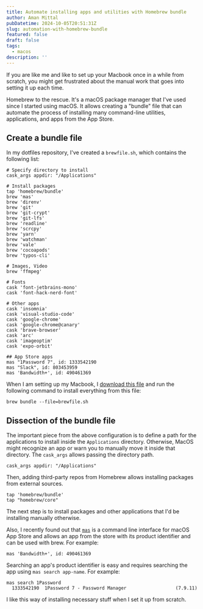 ```yaml
---
title: Automate installing apps and utilities with Homebrew bundle
author: Aman Mittal
pubDatetime: 2024-10-05T20:51:31Z
slug: automation-with-homebrew-bundle
featured: false
draft: false
tags:
  - macos
description: ''
---
```


If you are like me and like to set up your Macbook once in a while from scratch, you might get frustrated about the manual work that goes into setting it up each time.

Homebrew to the rescue. It's a macOS package manager that I've used since I started using macOS. It allows creating a "bundle" file that can automate the process of installing many command-line utilities, applications, and apps from the App Store.

## Create a bundle file

In my dotfiles repository, I've created a `brewfile.sh`, which contains the following list:

```shell
# Specify directory to install
cask_args appdir: "/Applications"

# Install packages
tap 'homebrew/bundle'
brew 'mas'
brew 'direnv'
brew 'git'
brew 'git-crypt'
brew 'git-lfs'
brew 'readline'
brew 'scrcpy'
brew 'yarn'
brew 'watchman'
brew 'vale'
brew 'cocoapods'
brew 'typos-cli'

# Images, Video
brew 'ffmpeg'

# Fonts
cask 'font-jetbrains-mono'
cask 'font-hack-nerd-font'

# Other apps
cask 'insomnia'
cask 'visual-studio-code'
cask 'google-chrome'
cask 'google-chrome@canary'
cask 'brave-browser'
cask 'arc'
cask 'imageoptim'
cask 'expo-orbit'

## App Store apps
mas "1Password 7", id: 1333542190
mas "Slack", id: 803453959
mas 'Bandwidth+', id: 490461369
```

When I am setting up my Macbook, I [download this file](https://github.com/amandeepmittal/dotfiles) and run the following command to install everything from this file:

```shell
brew bundle --file=brewfile.sh
```

## Dissection of the bundle file

The important piece from the above configuration is to define a path for the applications to install inside the `Applications` directory. Otherwise, MacOS might recognize an app or warn you to manually move it inside that directory. The `cask_args` allows passing the directory path.

```shell
cask_args appdir: "/Applications"
```

Then, adding third-party repos from Homebrew allows installing packages from external sources.

```shell
tap 'homebrew/bundle'
tap "homebrew/core"
```

The next step is to install packages and other applications that I'd be installing manually otherwise.

Also, I recently found out that [`mas`](https://github.com/mas-cli/mas) is a command line interface for macOS App Store and allows an app from the store with its product identifier and can be used with brew. For example:

```shell
mas 'Bandwidth+', id: 490461369
```

Searching an app's product identifier is easy and requires searching the app using `mas search app-name`. For example:

```shell
mas search 1Password
  1333542190  1Password 7 - Password Manager                  (7.9.11)
```

I like this way of installing necessary stuff when I set it up from scratch.
